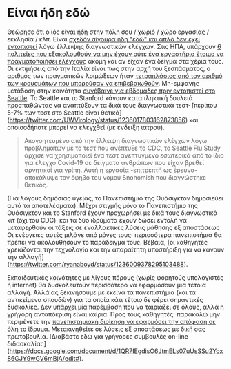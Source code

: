 # Είναι ήδη εδώ

Θεώρησε ότι ο ιός είναι ήδη στην πόλη σου / χωριό / χώρο εργασίας / εκκλησία / κλπ. Είναι [σχεδόν σίγουρα ήδη "εδώ" και απλά δεν έχει 
εντοπιστεί](https://twitter.com/balajis/status/1234879748083503105) λόγω έλλειψης διαγνωστικών ελέγχων. Στις ΗΠΑ, υπάρχουν [6 πολιτείες που εξακολουθούν να μην έχουν ούτε ένα εργαστήριο έτοιμο να πραγματοποιήσει ελέγχους](https://www.npr.org/sections/health-shots/2020/03/06/812833596/coronavirus-14-deaths-now-in-u-s-new-cases-in-maryland-colorado) ακόμη και αν είχαν ένα δείγμα στα χέρια τους. Οι εκτιμήσεις από την Ιταλία είναι πως στην αρχή του ξεσπάσματος, ο αριθμός των πραγματικών λοιμώξεων ήταν [τετραπλάσιος από τον αριθμό των κρουσμάτων που μπορούσαν να επιβεβαιωθούν](https://twitter.com/AdamJKucharski/status/1236004937529798659). Μη-εμφανής μετάδοση στην κοινότητα [συνέβαινε για εβδομάδες πριν εντοπιστεί στο Seattle](https://twitter.com/trvrb/status/1236096904678633472). Το Seattle και το Stanford κάνουν καταπληκτική δουλειά προσπαθώντας να αναπτύξουν τα δικά τους διαγνωστικά τεστ· [περίπου 5-7% των τεστ στο Seattle είναι θετικά] (https://twitter.com/UWVirology/status/1236017803162873856) και
οποιοσδήποτε μπορεί να ελεγχθεί (με ένδειξη ιατρού).

> Απογοητευμένο από την έλλειψη διαγνωστικών ελέγχων λόγω προβλημάτων με το τεστ που ανέπτυξε το CDC, το Seattle Flu Study άρχισε να χρησιμοποιεί ένα τεστ ανεπτυγμένο εσωτερικά από το ίδιο για έλεγχο Covid-19 σε δείγματα ανθρώπων που είχαν βρεθεί αρνητικοί για γρίπη. Αυτή η εργασία -επιτρεπτή ως έρευνα- αποκάλυψε τον έφηβο του νομού Snohomish που διαγνώστηκε θετικός.

(Για λόγους δημόσιας υγείας, το Πανεπιστήμιο της Ουάσιγκτον δημοσιεύει αυτά τα αποτελέσματα). Μέχρι στιγμής μόνο το Πανεπιστήμιο της Ουάσιγκτον και το Stanford έχουν προχωρήσει με δικά τους διαγνωστικά κιτ (όχι του CDC)· και τα δύο ιδρύματα έχουν δώσει εντολή να μεταφερθούν οι τάξεις σε εναλλακτικές λύσεις μάθησης εξ αποστάσεως Οι ενέργειες αυτές μιλάνε από μόνες τους· περισσότερα πανεπιστήμια θα πρέπει να ακολουθήσουν το παράδειγμά τους. Βέβαια, [οι καθηγητές χρειάζονται την τεχνολογία και την απαραίτητη υποστήριξη για να κάνουν την αλλαγή] (https://twitter.com/ryanaboyd/status/1236009378295103488).

Εκπαιδευτικές κοινότητες με λίγους πόρους (χωρίς φορητούς υπολογιστές ή internet) θα δυσκολευτούν περισσότερο να εφαρμόσουν μια τέτοια αλλαγή. Αλλά ας ξεκινήσουμε με εκείνα τα πανεπιστήμια (και τα αντικείμενα σπουδών) για τα οποία κάτι τέτοιο δε φέρει σημαντικές δυσκολίες. Δεν υπάρχει μία παρέμβαση που να ταιριάζει σε όλους, αλλά η γρήγορη ανταπόκριση είναι καίρια. Προς τους καθηγητές: παρακαλώ μην περιμένετε την [πανεπιστημιακή διοίκηση να εφαρμόσει την απόφαση σε όλη το ίδρυμα](https://www.insidehighered.com/news/2020/03/06/roundup-weeks-news-about-κολέγια-και-coronavirus?utm_content=buffera0fc5&utm_medium=social&utm_source=linkedin&utm_campaign=IHEbuffer). Μετακινηθείτε σε λύσεις εξ αποστάσεως με δική σας πρωτοβουλία. [Διαβάστε εδώ για γρήγορες συμβουλές on-line διδασκαλίας] (https://docs.google.com/document/d/1QR7IEgdisO6JtmELs07uUsSSu2Yox86GJY9wGV6mBjA/edit#).
